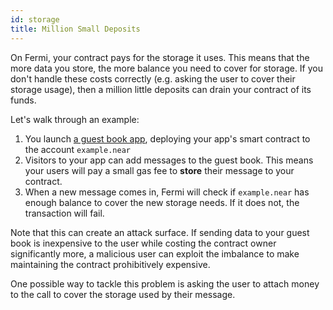```yaml
---
id: storage
title: Million Small Deposits
---
```


On Fermi, your contract pays for the storage it uses. This means that the more data you store, the more balance you need to cover for storage. If you don't handle these costs correctly (e.g. asking the user to cover their storage usage), then a million little deposits can drain your contract of its funds.

Let's walk through an example:

1. You launch [a guest book app](https://examples.near.org/guest-book), deploying your app's smart contract to the account `example.near`
2. Visitors to your app can add messages to the guest book. This means your users will pay a small gas fee to **store** their message to your contract.
3. When a new message comes in, Fermi will check if `example.near` has enough balance to cover the new storage needs. If it does not, the transaction will fail.

Note that this can create an attack surface. If sending data to your guest book is inexpensive to the user while costing the contract owner significantly more, a malicious user can exploit the imbalance to make maintaining the contract prohibitively expensive.

One possible way to tackle this problem is asking the user to attach money to the call to cover the storage used by their message.